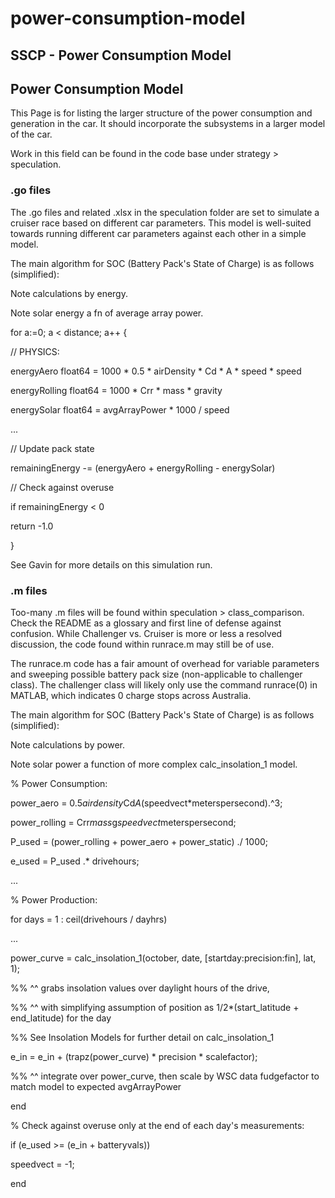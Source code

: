 # power-consumption-model

## SSCP - Power Consumption Model

## Power Consumption Model

This Page is for listing the larger structure of the power consumption and generation in the car. It should incorporate the subsystems in a larger model of the car.

Work in this field can be found in the code base under strategy > speculation.

### .go files

The .go files and related .xlsx in the speculation folder are set to simulate a cruiser race based on different car parameters. This model is well-suited towards running different car parameters against each other in a simple model.

The main algorithm for SOC (Battery Pack's State of Charge) is as follows (simplified):

Note calculations by energy.

Note solar energy a fn of average array power.

for a:=0; a < distance; a++ {

&#x20;       // PHYSICS:

energyAero float64 = 1000 \* 0.5 \* airDensity \* Cd \* A \* speed \* speed

energyRolling float64 = 1000 \* Crr \* mass \* gravity

energySolar float64 = avgArrayPower \* 1000 / speed

&#x20;               ...

// Update pack state

remainingEnergy -= (energyAero + energyRolling - energySolar)

&#x20;               // Check against overuse

&#x20;               if remainingEnergy < 0

return -1.0

&#x20;       }

See Gavin for more details on this simulation run.

### .m files

Too-many .m files will be found within speculation > class\_comparison. Check the README as a glossary and first line of defense against confusion. While Challenger vs. Cruiser is more or less a resolved discussion, the code found within runrace.m may still be of use.

The runrace.m code has a fair amount of overhead for variable parameters and sweeping possible battery pack size (non-applicable to challenger class). The challenger class will likely only use the command runrace(0) in MATLAB, which indicates 0 charge stops across Australia.

The main algorithm for SOC (Battery Pack's State of Charge) is as follows (simplified):

Note calculations by power.

Note solar power a function of more complex calc\_insolation\_1 model.

% Power Consumption:

&#x20;       power\_aero    = 0.&#x35;_&#x61;irdensit&#x79;_&#x43;&#x64;_&#x41;_(speedvect\*meterspersecond).^3;

&#x20;       power\_rolling = Cr&#x72;_&#x6D;as&#x73;_&#x67;_speedvec&#x74;_&#x6D;eterspersecond;

&#x20;       P\_used = (power\_rolling + power\_aero + power\_static) ./ 1000;

&#x20;       e\_used = P\_used .\* drivehours;

&#x20;

&#x20;      ...

% Power Production:

&#x20;      for    days = 1 :  ceil(drivehours / dayhrs)

&#x20;               ...

&#x20;               power\_curve = calc\_insolation\_1(october, date, \[startday:precision:fin], lat, 1);

&#x20;                       %% ^^ grabs insolation values over daylight hours of the drive,

&#x20;                       %% ^^ with simplifying assumption of position as 1/2\*(start\_latitude + end\_latitude) for the day

&#x20;                       %% See Insolation Models for further detail on calc\_insolation\_1

&#x20;                e\_in = e\_in + (trapz(power\_curve) \* precision \* scalefactor);

&#x20;                       %% ^^ integrate over power\_curve, then scale by WSC data fudgefactor to match model to expected avgArrayPower

&#x20;      end

&#x20;      % Check against overuse only at the end of each day's measurements:

&#x20;            if    (e\_used >= (e\_in + batteryvals))

&#x20;                   speedvect = -1;

&#x20;            end
